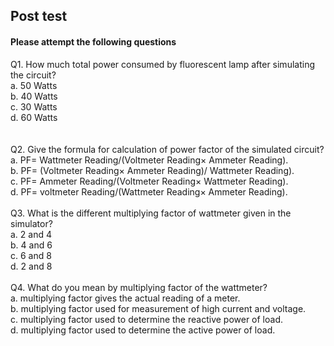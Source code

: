 ## Post test
#### Please attempt the following questions
Q1. How much total power consumed by fluorescent lamp after simulating the circuit?<br>
a.	50 Watts<br>
b.	40 Watts<br>
c.	30 Watts<br>
d.	60 Watts<br><br><br>
Q2. Give the formula for calculation of power factor of the simulated circuit?<br>
a.	PF= Wattmeter Reading/(Voltmeter Reading× Ammeter Reading).<br>
b.	PF= (Voltmeter Reading× Ammeter Reading)/ Wattmeter Reading).<br>
c.	PF= Ammeter Reading/(Voltmeter Reading× Wattmeter Reading).<br>
d.	PF= voltmeter Reading/(Wattmeter Reading× Ammeter Reading).<br><br>
Q3. What is the different multiplying factor of wattmeter given in the simulator?<br>
a.	2 and 4<br>
b.	4 and 6<br>
c.	6 and 8<br>
d.	2 and 8<br><br>
Q4. What do you mean by multiplying factor of the wattmeter?<br>
a.	 multiplying factor gives the actual reading of a meter.<br>
b.	multiplying factor used  for measurement of high current and voltage.<br>
c.	multiplying factor used to determine the reactive power of load.<br>
d.	multiplying factor used to determine the active power of load.<br>

